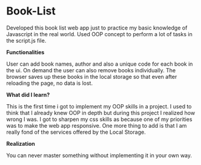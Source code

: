 # Book-List

Developed this book list web app just to practice my basic knowledge of Javascript in the real world. Used OOP concept to perform a lot of tasks in the script.js file.

**Functionalities**

User can add book names, author and also a unique code for each book in the ui. On demand the user can also remove books individually.
The browser saves up these books in the local storage so that even after reloading the page, no data is lost.

**What did I learn?**

This is the first time i got to implement my OOP skills in a project. I used to think that I already knew OOP in depth but during this project I realized how wrong I was.
I got to sharpen my css skills as because one of my priorities was to make the web app responsive. One more thing to add is that I am really fond of the services offered by the 
Local Storage.

**Realization**

You can never master something without implementing it in your own way. 
